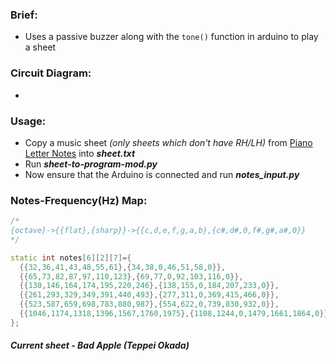 ### Brief:
- Uses a passive buzzer along with the `tone()` function in arduino to play a sheet 

### Circuit Diagram:
- 

### Usage:
- Copy a music sheet _(only sheets which don't have RH/LH)_ from [Piano Letter Notes](https://pianoletternotes.blogspot.com/) into ___sheet.txt___
- Run ___sheet-to-program-mod.py___
- Now ensure that the Arduino is connected and run ___notes_input.py___

### Notes-Frequency(Hz) Map:
```ino
/*
{octave}->{{flat},{sharp}}->{{c,d,e,f,g,a,b},{c#,d#,0,f#,g#,a#,0}}
*/

static int notes[6][2][7]={
  {{32,36,41,43,48,55,61},{34,38,0,46,51,58,0}},
  {{65,73,82,87,97,110,123},{69,77,0,92,103,116,0}},
  {{130,146,164,174,195,220,246},{138,155,0,184,207,233,0}},
  {{261,293,329,349,391,440,493},{277,311,0,369,415,466,0}},
  {{523,587,659,698,783,880,987},{554,622,0,739,830,932,0}},
  {{1046,1174,1318,1396,1567,1760,1975},{1108,1244,0,1479,1661,1864,0}}
};
```

##### Current sheet - Bad Apple (Teppei Okada)